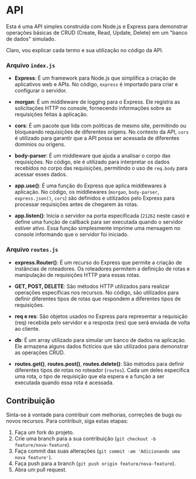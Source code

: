 # API

Esta é uma API simples construída com Node.js e Express para demonstrar operações básicas de CRUD (Create, Read, Update, Delete) em um "banco de dados" simulado.

Claro, vou explicar cada termo e sua utilização no código da API.

### Arquivo `index.js`

- **Express**: É um framework para Node.js que simplifica a criação de aplicativos web e APIs. No código, `express` é importado para criar e configurar o servidor.

- **morgan**: É um middleware de logging para o Express. Ele registra as solicitações HTTP no console, fornecendo informações sobre as requisições feitas à aplicação.

- **cors**: É um pacote que lida com políticas de mesmo site, permitindo ou bloqueando requisições de diferentes origens. No contexto da API, `cors` é utilizado para garantir que a API possa ser acessada de diferentes domínios ou origens.

- **body-parser**: É um middleware que ajuda a analisar o corpo das requisições. No código, ele é utilizado para interpretar os dados recebidos no corpo das requisições, permitindo o uso de `req.body` para acessar esses dados.

- **app.use()**: É uma função do Express que aplica middlewares à aplicação. No código, os middlewares (`morgan`, `body-parser`, `express.json()`, `cors`) são definidos e utilizados pelo Express para processar requisições antes de chegarem às rotas.

- **app.listen()**: Inicia o servidor na porta especificada (`21262` neste caso) e define uma função de callback para ser executada quando o servidor estiver ativo. Essa função simplesmente imprime uma mensagem no console informando que o servidor foi iniciado.

### Arquivo `routes.js`

- **express.Router()**: É um recurso do Express que permite a criação de instâncias de roteadores. Os roteadores permitem a definição de rotas e manipulação de requisições HTTP para essas rotas.

- **GET, POST, DELETE**: São métodos HTTP utilizados para realizar operações específicas nos recursos. No código, são utilizados para definir diferentes tipos de rotas que respondem a diferentes tipos de requisições.

- **req e res**: São objetos usados no Express para representar a requisição (req) recebida pelo servidor e a resposta (res) que será enviada de volta ao cliente.

- **db**: É um array utilizado para simular um banco de dados na aplicação. Ele armazena alguns dados fictícios que são utilizados para demonstrar as operações CRUD.

- **routes.get()**, **routes.post()**, **routes.delete()**: São métodos para definir diferentes tipos de rotas no roteador (`routes`). Cada um deles especifica uma rota, o tipo de requisição que ela espera e a função a ser executada quando essa rota é acessada.


## Contribuição

Sinta-se à vontade para contribuir com melhorias, correções de bugs ou novos recursos. Para contribuir, siga estas etapas:

1. Faça um fork do projeto.
2. Crie uma branch para a sua contribuição (`git checkout -b feature/nova-feature`).
3. Faça commit das suas alterações (`git commit -am 'Adicionando uma nova feature'`).
4. Faça push para a branch (`git push origin feature/nova-feature`).
5. Abra um pull request.

